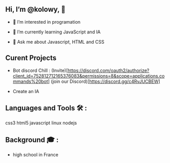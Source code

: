 ## Hi, I’m @kolowy, 👋 

- 👀 I’m interested in programation

- 🌱 I’m currently learning JavaScript and IA

- 💬 Ask me about Javascript, HTML and CSS




## Curent Projects

- Bot discord Chill : 
    (Invite)[https://discord.com/oauth2/authorize?client_id=752812712165376083&permissions=8&scope=applications.commands%20bot]
    (join our Discord)[https://discord.gg/c4RvJUCBEW]

- Create an IA




## Languages and Tools 🛠 : 

css3 html5 javascript linux nodejs




## Background 🎓 :

- high school in France

<!---
kolowy/kolowy is a ✨ special ✨ repository because its `README.md` (this file) appears on your GitHub profile.
You can click the Preview link to take a look at your changes.
--->
